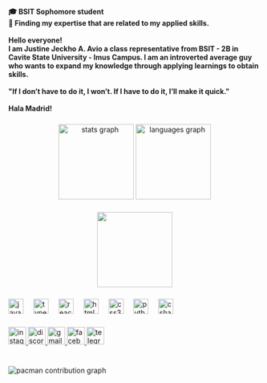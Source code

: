 <br clear="both">

<h4 align="left">🎓️ BSIT Sophomore student<br>🔎 Finding my expertise that are related to my applied skills.<br><br>Hello everyone!<br>I am Justine Jeckho A. Avio a class representative from BSIT - 2B in Cavite State University - Imus Campus. I am an introverted average guy who wants to expand my knowledge through applying learnings to obtain skills.<br><br>"If I don’t have to do it, I won’t. If I have to do it, I’ll make it quick."<br><br>Hala Madrid!</h4>

###

<div align="center">
  <img src="https://github-readme-stats.vercel.app/api?username=JustineAvio&hide_title=false&hide_rank=false&show_icons=true&include_all_commits=true&count_private=true&disable_animations=false&theme=dracula&locale=en&hide_border=false" height="150" alt="stats graph"  />
  <img src="https://github-readme-stats.vercel.app/api/top-langs?username=JustineAvio&locale=en&hide_title=false&layout=compact&card_width=320&langs_count=5&theme=dracula&hide_border=false" height="150" alt="languages graph"  />
</div>

###

<div align="center">
  <img height="150" src="https://camo.githubusercontent.com/7e18651ec4903b6032d823dba48062d61297fc704edcaab3b1745ccba39c5015/68747470733a2f2f6d65646961312e67697068792e636f6d2f6d656469612f76312e59326c6b505463354d4749334e6a45784e574a705a586b3164484d78596d356b4f5756744d476f3259584277644852685933517765474a6d5a476f7a59334933636a633063535a6c634431324d563970626e526c636d35686246396e61575a66596e6c666157516d593351395a772f7231494d646d6b685563707a792f67697068792e676966"  />
</div>

###

<div align="left">
  <img src="https://cdn.jsdelivr.net/gh/devicons/devicon/icons/javascript/javascript-original.svg" height="30" alt="javascript logo"  />
  <img width="12" />
  <img src="https://cdn.jsdelivr.net/gh/devicons/devicon/icons/typescript/typescript-original.svg" height="30" alt="typescript logo"  />
  <img width="12" />
  <img src="https://cdn.jsdelivr.net/gh/devicons/devicon/icons/react/react-original.svg" height="30" alt="react logo"  />
  <img width="12" />
  <img src="https://cdn.jsdelivr.net/gh/devicons/devicon/icons/html5/html5-original.svg" height="30" alt="html5 logo"  />
  <img width="12" />
  <img src="https://cdn.jsdelivr.net/gh/devicons/devicon/icons/css3/css3-original.svg" height="30" alt="css3 logo"  />
  <img width="12" />
  <img src="https://cdn.jsdelivr.net/gh/devicons/devicon/icons/python/python-original.svg" height="30" alt="python logo"  />
  <img width="12" />
  <img src="https://cdn.jsdelivr.net/gh/devicons/devicon/icons/csharp/csharp-original.svg" height="30" alt="csharp logo"  />
</div>

###

<div align="left">
  <a href="https://www.instagram.com/jex_issocool/" target="_blank">
    <img src="https://img.shields.io/static/v1?message=Instagram&logo=instagram&label=&color=E4405F&logoColor=white&labelColor=&style=for-the-badge" height="35" alt="instagram logo"  />
  </a>
  <a href="discordapp.com/users/1174706826600779797" target="_blank">
    <img src="https://img.shields.io/static/v1?message=Discord&logo=discord&label=&color=7289DA&logoColor=white&labelColor=&style=for-the-badge" height="35" alt="discord logo"  />
  </a>
  <a href="justinejeckhoavio@gmail.com" target="_blank">
    <img src="https://img.shields.io/static/v1?message=Gmail&logo=gmail&label=&color=D14836&logoColor=white&labelColor=&style=for-the-badge" height="35" alt="gmail logo"  />
  </a>
  <a href="https://www.facebook.com/jeckho.avio.5/" target="_blank">
    <img src="https://img.shields.io/static/v1?message=Facebook&logo=facebook&label=&color=1877F2&logoColor=white&labelColor=&style=for-the-badge" height="35" alt="facebook logo"  />
  </a>
  <a href="t.me/Tragicscence" target="_blank">
    <img src="https://img.shields.io/static/v1?message=Telegram&logo=telegram&label=&color=2CA5E0&logoColor=white&labelColor=&style=for-the-badge" height="35" alt="telegram logo"  />
  </a>
</div>

###

<br clear="both">

<picture>
  <source media="(prefers-color-scheme: dark)" srcset="https://raw.githubusercontent.com/JustineAvio/JustineAvio/output/pacman-contribution-graph-dark.svg">
  <source media="(prefers-color-scheme: light)" srcset="https://raw.githubusercontent.com/JustineAvio/JustineAvio/output/pacman-contribution-graph.svg">
  <img alt="pacman contribution graph" src="https://raw.githubusercontent.com/JustineAvio/JustineAvio/output/pacman-contribution-graph.svg">
</picture>

###
